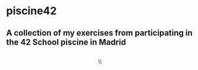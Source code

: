 # piscine42
## A collection of my exercises from participating in the 42 School piscine in Madrid
<div style="display: flex; flex-direction: colummn; justify-content: center; align-items: center; text-align: center;">
  <p>\<Hello World\></p>
  <p>\<Hello Madrid\></p>
</div>
